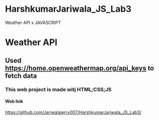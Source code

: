 # HarshkumarJariwala_JS_Lab3
Weather API  x  JAVASCRIPT

# Weather API

## Used https://home.openweathermap.org/api_keys to fetch data 

### This web project is made witj HTML;CSS;JS

#### Web link

 https://github.com/Jariwalajerry007/HarshkumarJariwala_JS_Lab3/
